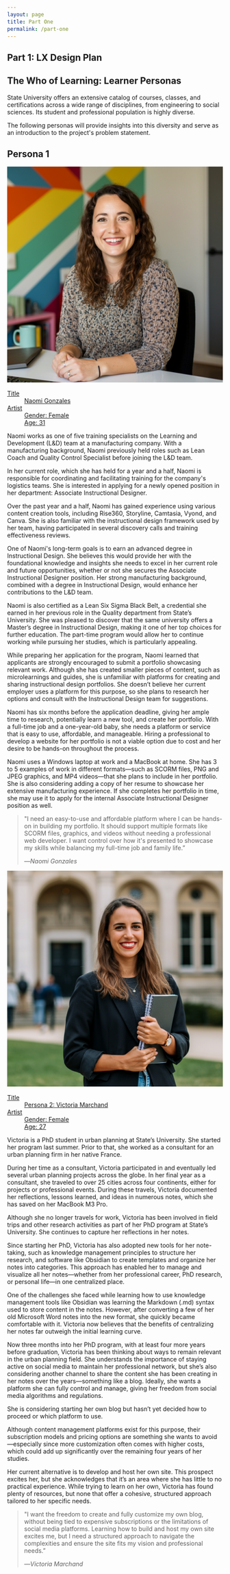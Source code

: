 ```yaml
---
layout: page
title: Part One
permalink: /part-one
---
```

<article class="pa2 mw7 center">
  <div>
    <h1 class="helvetica near-black tc f1 mt0 pa2">Part 1: LX Design Plan</h1>
    <h2 class="helvetica dark-gray tc f5 f4-l mt0">The Who of Learning: Learner Personas</h2>
    <p class="f6 f5-l lh-copy">
      State University offers an extensive catalog of courses, classes, and certifications across a wide range of disciplines, from engineering to social sciences. Its student and professional population is highly diverse. 
    </p>
    <p class="f6 f5-l lh-copy">
    The following personas will provide insights into this diversity and serve as an introduction to the project's problem statement.
    </p>
  </div>
</article>
<article class="pa2 mw7 center">
 <h2 class="helvetica dark-gray tc f5 f4-l pa3">Persona 1</h2>
  <div>
   <a class="db center mw5 tc black link dim"
   title="Frank Ocean's Blonde on Apple Music"
   href="https://geo.itunes.apple.com/us/album/blonde/id1146195596?at=1l3vqFJ&mt=1&app=music">

  <img class="db ba b--black-10" alt="Frank Ocean Blonde Album Cover" src="/assets/naomi.jpg">

   <dl class="mt2 f6 lh-copy">
    <dt class="clip">Title</dt>
    <dd class="ml0 b">Naomi Gonzales</dd>
    <dt class="clip">Artist</dt>
    <dd class="ml0 gray">Gender: Female</dd>
    <dd class="ml0 gray">Age: 31</dd>
   </dl>
  </a>
  </div>
  <div>
    <p class="f6 f5-l lh-copy">
     Naomi works as one of five training specialists on the Learning and Development (L&D) team at a manufacturing company. With a manufacturing background, Naomi previously held roles such as Lean Coach and Quality Control Specialist before joining the L&D team.
    </p>
    <p class="f6 f5-l lh-copy">
     In her current role, which she has held for a year and a half, Naomi is responsible for coordinating and facilitating training for the company's logistics teams. She is interested in applying for a newly opened position in her department: Associate Instructional Designer.
    </p>
    <p class="f6 f5-l lh-copy">
     Over the past year and a half, Naomi has gained experience using various content creation tools, including Rise360, Storyline, Camtasia, Vyond, and Canva. She is also familiar with the instructional design framework used by her team, having participated in several discovery calls and training effectiveness reviews.
    </p>
    <p class="f6 f5-l lh-copy">
     One of Naomi's long-term goals is to earn an advanced degree in Instructional Design. She believes this would provide her with the foundational knowledge and insights she needs to excel in her current role and future opportunities, whether or not she secures the Associate Instructional Designer position. Her strong manufacturing background, combined with a degree in Instructional Design, would enhance her contributions to the L&D team.
    </p>
    <p class="f6 f5-l lh-copy">
     Naomi is also certified as a Lean Six Sigma Black Belt, a credential she earned in her previous role in the Quality department from State’s University. She was pleased to discover that the same university offers a Master’s degree in Instructional Design, making it one of her top choices for further education. The part-time program would allow her to continue working while pursuing her studies, which is particularly appealing.
    </p>
    <p class="f6 f5-l lh-copy">
     While preparing her application for the program, Naomi learned that applicants are strongly encouraged to submit a portfolio showcasing relevant work. Although she has created smaller pieces of content, such as microlearnings and guides, she is unfamiliar with platforms for creating and sharing instructional design portfolios. She doesn’t believe her current employer uses a platform for this purpose, so she plans to research her options and consult with the Instructional Design team for suggestions.
    </p>
    <p class="f6 f5-l lh-copy">
     Naomi has six months before the application deadline, giving her ample time to research, potentially learn a new tool, and create her portfolio. With a full-time job and a one-year-old baby, she needs a platform or service that is easy to use, affordable, and manageable. Hiring a professional to develop a website for her portfolio is not a viable option due to cost and her desire to be hands-on throughout the process.
    </p>
    <p class="f6 f5-l lh-copy">
     Naomi uses a Windows laptop at work and a MacBook at home. She has 3 to 5 examples of work in different formats—such as SCORM files, PNG and JPEG graphics, and MP4 videos—that she plans to include in her portfolio. She is also considering adding a copy of her resume to showcase her extensive manufacturing experience. If she completes her portfolio in time, she may use it to apply for the internal Associate Instructional Designer position as well.
    </p>
  </div>
  <div class="pa3">
   <blockquote class="helvetica ml0 mt0 pl4 black-70 bl bw2 b--near-black">
     <p class="f6 f5-l lh-copy measure mt0">
      "I need an easy-to-use and affordable platform where I can be hands-on in building my portfolio. It should support multiple formats like SCORM files, graphics, and videos without needing a professional web developer. I want control over how it's presented to showcase my skills while balancing my full-time job and family life.”
     </p>
     <cite class="f6 pa3 ttu tracked fs-normal">―Naomi Gonzales</cite>
   </blockquote>
  </div>
</article>
<article class="pa2 pa3-ns mw7 center">
  <div>
   <a class="db center mw5 tc black link dim"
   title="Frank Ocean's Blonde on Apple Music"
   href="https://geo.itunes.apple.com/us/album/blonde/id1146195596?at=1l3vqFJ&mt=1&app=music">

  <img class="db ba b--black-10" alt="Frank Ocean Blonde Album Cover" src="/assets/victoria.jpg">

   <dl class="mt2 f6 lh-copy">
    <dt class="clip">Title</dt>
    <dd class="ml0 b">Persona 2: Victoria Marchand</dd>
    <dt class="clip">Artist</dt>
    <dd class="ml0 gray">Gender: Female</dd>
    <dd class="ml0 gray">Age: 27</dd>
   </dl>
  </a>
  </div>
  <div>
    <p class="f6 f5-l lh-copy">
     Victoria is a PhD student in urban planning at State’s University. She started her program last summer. Prior to that, she worked as a consultant for an urban planning firm in her native France.
    </p>
    <p class="f6 f5-l lh-copy">
     During her time as a consultant, Victoria participated in and eventually led several urban planning projects across the globe. In her final year as a consultant, she traveled to over 25 cities across four continents, either for projects or professional events. During these travels, Victoria documented her reflections, lessons learned, and ideas in numerous notes, which she has saved on her MacBook M3 Pro.
    </p>
    <p class="f6 f5-l lh-copy">
     Although she no longer travels for work, Victoria has been involved in field trips and other research activities as part of her PhD program at State’s University. She continues to capture her reflections in her notes.
    </p>
    <p class="f6 f5-l lh-copy">
     Since starting her PhD, Victoria has also adopted new tools for her note-taking, such as knowledge management principles to structure her research, and software like Obsidian to create templates and organize her notes into categories. This approach has enabled her to manage and visualize all her notes—whether from her professional career, PhD research, or personal life—in one centralized place.
    </p>
    <p class="f6 f5-l lh-copy">
     One of the challenges she faced while learning how to use knowledge management tools like Obsidian was learning the Markdown (.md) syntax used to store content in the notes. However, after converting a few of her old Microsoft Word notes into the new format, she quickly became comfortable with it. Victoria now believes that the benefits of centralizing her notes far outweigh the initial learning curve.
    </p>
    <p class="f6 f5-l lh-copy">
     Now three months into her PhD program, with at least four more years before graduation, Victoria has been thinking about ways to remain relevant in the urban planning field. She understands the importance of staying active on social media to maintain her professional network, but she’s also considering another channel to share the content she has been creating in her notes over the years—something like a blog. Ideally, she wants a platform she can fully control and manage, giving her freedom from social media algorithms and regulations.
    </p>
    <p class="f6 f5-l lh-copy">
     She is considering starting her own blog but hasn’t yet decided how to proceed or which platform to use.
    </p>
    <p class="f6 f5-l lh-copy">
     Although content management platforms exist for this purpose, their subscription models and pricing options are something she wants to avoid—especially since more customization often comes with higher costs, which could add up significantly over the remaining four years of her studies.
    </p>
    <p class="f6 f5-l lh-copy">
     Her current alternative is to develop and host her own site. This prospect excites her, but she acknowledges that it’s an area where she has little to no practical experience. While trying to learn on her own, Victoria has found plenty of resources, but none that offer a cohesive, structured approach tailored to her specific needs.
    </p>
  </div>
  <div class="pa4">
   <blockquote class="helvetica ml0 mt0 pl4 black-70 bl bw2 b--near-black">
     <p class="f6 f5-m f4-l lh-copy measure mt0">
       "I want the freedom to create and fully customize my own blog, without being tied to expensive subscriptions or the limitations of social media platforms. Learning how to build and host my own site excites me, but I need a structured approach to navigate the complexities and ensure the site fits my vision and professional needs.”
     </p>
     <cite class="f6 ttu tracked fs-normal pt2">―Victoria Marchand</cite>
   </blockquote>
  </div>
</article>
